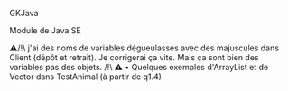 
GKJava

Module de Java SE

⚠️/!\ j'ai des noms de variables dégueulasses avec des majuscules dans Client (dépôt et retrait). Je corrigerai ça vite. Mais ça sont bien des variables pas des objets. /!\ ⚠️
• Quelques exemples d'ArrayList et de Vector dans TestAnimal (à partir de q1.4)


